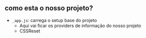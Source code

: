 ## como esta o nosso projeto?

- `_app.js`: carrega o setup base do projeto
    - Aqui vai ficar os providers de informação do nosso projeto
    - CSSReset
